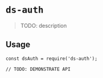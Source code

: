# `ds-auth`

> TODO: description

## Usage

```
const dsAuth = require('ds-auth');

// TODO: DEMONSTRATE API
```
